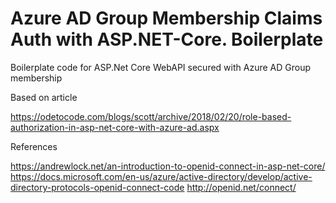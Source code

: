 # Azure AD Group Membership Claims Auth with ASP.NET-Core. Boilerplate
Boilerplate code for ASP.Net Core WebAPI secured with Azure AD Group membership

Based on article 

https://odetocode.com/blogs/scott/archive/2018/02/20/role-based-authorization-in-asp-net-core-with-azure-ad.aspx

References

https://andrewlock.net/an-introduction-to-openid-connect-in-asp-net-core/
https://docs.microsoft.com/en-us/azure/active-directory/develop/active-directory-protocols-openid-connect-code
http://openid.net/connect/
